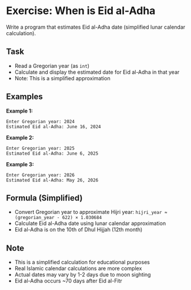 # Exercise: When is Eid al-Adha

Write a program that estimates Eid al-Adha date (simplified lunar calendar calculation).

## Task
- Read a Gregorian year (as `int`)
- Calculate and display the estimated date for Eid al-Adha in that year
- Note: This is a simplified approximation

## Examples
**Example 1:**
```
Enter Gregorian year: 2024
Estimated Eid al-Adha: June 16, 2024
```

**Example 2:**
```
Enter Gregorian year: 2025
Estimated Eid al-Adha: June 6, 2025
```

**Example 3:**
```
Enter Gregorian year: 2026
Estimated Eid al-Adha: May 26, 2026
```

## Formula (Simplified)
- Convert Gregorian year to approximate Hijri year: `hijri_year ≈ (gregorian_year - 622) × 1.030684`
- Calculate Eid al-Adha date using lunar calendar approximation
- Eid al-Adha is on the 10th of Dhul Hijjah (12th month)

## Note
- This is a simplified calculation for educational purposes
- Real Islamic calendar calculations are more complex
- Actual dates may vary by 1-2 days due to moon sighting
- Eid al-Adha occurs ~70 days after Eid al-Fitr